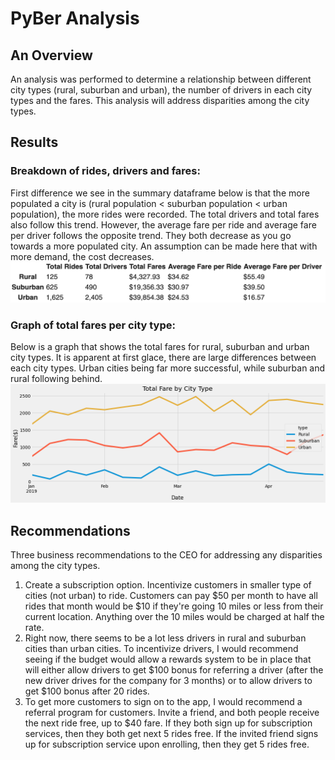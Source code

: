 # PyBer Analysis

## An Overview
An analysis was performed to determine a relationship between different city types (rural, suburban and urban), the number of drivers in each city types and the fares. This analysis will address disparities among the city types. 


## Results
### Breakdown of rides, drivers and fares:
First difference we see in the summary dataframe below is that the more populated a city is (rural population < suburban population < urban population), the more rides were recorded. The total drivers and total fares also follow this trend. However, the average fare per ride and average fare per driver follows the opposite trend. They both decrease as you go towards a more populated city. 
An assumption can be made here that with more demand, the cost decreases. 
![Summary_Data](https://github.com/pratishthasingh1/PyBer_Analysis/blob/master/Resources/ride_data.png?raw=true)
### Graph of total fares per city type:
Below is a graph that shows the total fares for rural, suburban and urban city types. It is apparent at first glace, there are large differences between each city types. Urban cities being far more successful, while suburban and rural following behind. 
![Ride_Data](https://github.com/pratishthasingh1/PyBer_Analysis/blob/master/Resources/ride_graph.png?raw=true)

## Recommendations
Three business recommendations to the CEO for addressing any disparities among the city types.
1. Create a subscription option. Incentivize customers in smaller type of cities (not urban) to ride. Customers can pay $50 per month to have all rides that month would be $10 if they're going 10 miles or less from their current location. Anything over the 10 miles would be charged at half the rate. 
2. Right now, there seems to be a lot less drivers in rural and suburban cities than urban cities. To incentivize drivers, I would recommend seeing if the budget would allow a rewards system to be in place that will either allow drivers to get $100 bonus for referring a driver (after the new driver drives for the company for 3 months) or to allow drivers to get $100 bonus after 20 rides. 
3. To get more customers to sign on to the app, I would recommend a referral program for customers. Invite a friend, and both people receive the next ride free, up to $40 fare. If they both sign up for subscription services, then they both get next 5 rides free. If the invited friend signs up for subscription service upon enrolling, then they get 5 rides free. 
